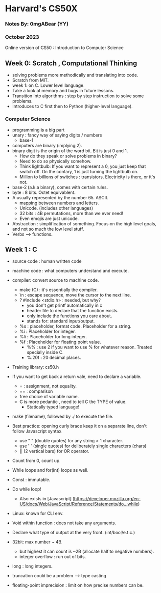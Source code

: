 # Harvard's CS50X

### Notes By: 0mgABear (YY)

### October 2023

Online version of CS50 : Introduction to Computer Science

## Week 0: Scratch , Computational Thinking

- solving problems more methodically and translating into code.
- Scratch from MIT.
- week 1: on C. Lower level language.
- Take a look at memory and bugs in future lessons.
- Transition into algorithms : step by step instruction to solve some problems.
- Introduces to C first then to Python (higher-level language).

### Computer Science

- programming is a big part
- unary : fancy way of saying digits / numbers
  - base-1
- computers are binary (implying 2).
- binary digit is the origin of the word bit. Bit is just 0 and 1.
  - How do they speak or solve problems in binary?
  - Need to do so physically somehow.
  - Think lightbulb: If you want to represent a 0, you just keep that switch off. On the contary, 1 is just turning the lightbulb on.
  - Million to billions of switches : transistors. Electricity is there, or it's not.
- base-2 (a.k.a binary), comes with certain rules.
- byte : 8 bits. Octet equivablent.
- A usually represented by the number 65. ASCII.
  - mapping between numbers and letters.
  - Unicode. (includes other languages)
  - 32 bits : 4B permutations, more than we ever need!
  - Even emojis are just unicode.
- Abstraction : simplification of something. Focus on the high level goals, and not so much the low level stuff.
- Verbs --> functions.

## Week 1 : C

- source code : human written code
- machine code : what computers understand and execute.
- compiler: convert source to machine code.
  - make (C) : it's essentially the compiler.
  - \n : escape sequence, move the cursor to the next line.
  - ? #include <stdio.h> : needed, but why?
    - you don't get printf automatically in c
    - header file to declare that the function exists.
    - only include the functions you care about.
    - stands for: standard input/output.
  - %s : placeholder, format code. Placeholder for a string.
  - %i : Placeholder for integer.
  - %li : Placeholder for long integer.
  - %f : Placeholder for floating point value.
    - %% : use 2 if you want to use % for whatever reason. Treated specially inside C.
    - %.20f : 20 decimal places.
- Training library: cs50.h
- If you want to get back a return vale, need to declare a variable.
  - = : assignment, not equality.
  - == : comparison
  - free choice of variable name.
  - C is more pedantic , need to tell C the TYPE of value.
    - Statically typed language!
- make (filename), followed by ./ to execute the file.
- Best practice: opening curly brace keep it on a separate line, don't follow Javascript syntax.
  - use " " (double quotes) for any string > 1 character.
  - use ' ' (single quotes) for deliberately single characters (chars)
  - || (2 vertical bars) for OR operator.
- Count from 0, count up.
- While loops and for(int) loops as well.
- Const : immutable.
- Do while loop!

  - Also exists in [Javascript] (https://developer.mozilla.org/en-US/docs/Web/JavaScript/Reference/Statements/do...while)

- Linux: known for CLI env.

- Void within function : does not take any arguments.
- Declare what type of output at the very front. (int/bool/e.t.c.)

- 32bit: max number ~ 4B.
  - but highest it can count is ~2B (allocate half to negative numbers).
  - integer overflow : run out of bits.
- long : long integers.
- truncation could be a problem --> type casting.
- floating-point imprecision : limit on how precise numbers can be.

